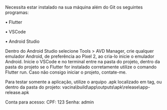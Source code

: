 Necessita estar instalado na sua máquina além do Git os seguintes programas:

•	Flutter

•	VSCode

•	Android Studio

Dentro do Android Studio selecione Tools > AVD Manager, crie qualquer emulador Android, de preferência ao Pixel 2, ao cria-lo inicie o emulador Android. Inicie o VSCode e no terminal entre na pasta do projeto, dentro da pasta do projeto se o Flutter for instalado corretamente utilize o comando Flutter run. Caso não consigo iniciar o projeto, contate-me.

Para testar somente a aplicação, utilize o arquipo .apk localizado em tag, ou dentro da pasta do projeto: vacina\build\app\outputs\apk\release\app-release.apk


Conta para acesso:
CPF: 123
Senha: admin
